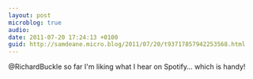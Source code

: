 ```yaml
---
layout: post
microblog: true
audio: 
date: 2011-07-20 17:24:13 +0100
guid: http://samdeane.micro.blog/2011/07/20/t93717857942253568.html
---
```

@RichardBuckle so far I'm liking what I hear on Spotify… which is handy!
